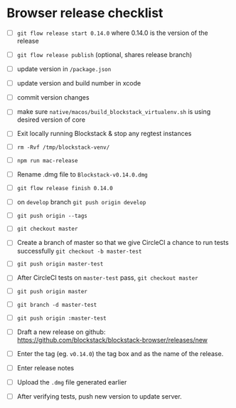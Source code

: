 # Browser release checklist

- [ ] `git flow release start 0.14.0` where 0.14.0 is the version of the release
- [ ] `git flow release publish` (optional, shares release branch)
- [ ] update version in `/package.json`
- [ ] update version and build number in xcode
- [ ] commit version changes
- [ ] make sure `native/macos/build_blockstack_virtualenv.sh` is using desired version of core
- [ ] Exit locally running Blockstack & stop any regtest instances
- [ ] `rm -Rvf /tmp/blockstack-venv/`
- [ ] `npm run mac-release`
- [ ] Rename .dmg file to `Blockstack-v0.14.0.dmg`
- [ ] `git flow release finish 0.14.0`
- [ ] on `develop` branch `git push origin develop`
- [ ] `git push origin --tags`
- [ ] `git checkout master`
- [ ] Create a branch of master so that we give CircleCI a chance to run tests successfully `git checkout -b master-test` 
- [ ] `git push origin master-test`
- [ ] After CircleCI tests on `master-test` pass, `git checkout master`
- [ ] `git push origin master`
- [ ] `git branch -d master-test`
- [ ] `git push origin :master-test`
- [ ] Draft a new release on github: https://github.com/blockstack/blockstack-browser/releases/new
- [ ] Enter the tag (eg. `v0.14.0`) the tag box and as the name of the release.
- [ ] Enter release notes
- [ ] Upload the `.dmg` file generated earlier
- [ ] After verifying tests, push new version to update server.

